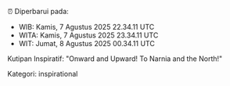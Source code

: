 ⏰ Diperbarui pada:
- WIB: Kamis, 7 Agustus 2025 22.34.11 UTC
- WITA: Kamis, 7 Agustus 2025 23.34.11 UTC
- WIT: Jumat, 8 Agustus 2025 00.34.11 UTC

Kutipan Inspiratif:
"Onward and Upward!  To Narnia and the North!"


Kategori: inspirational

